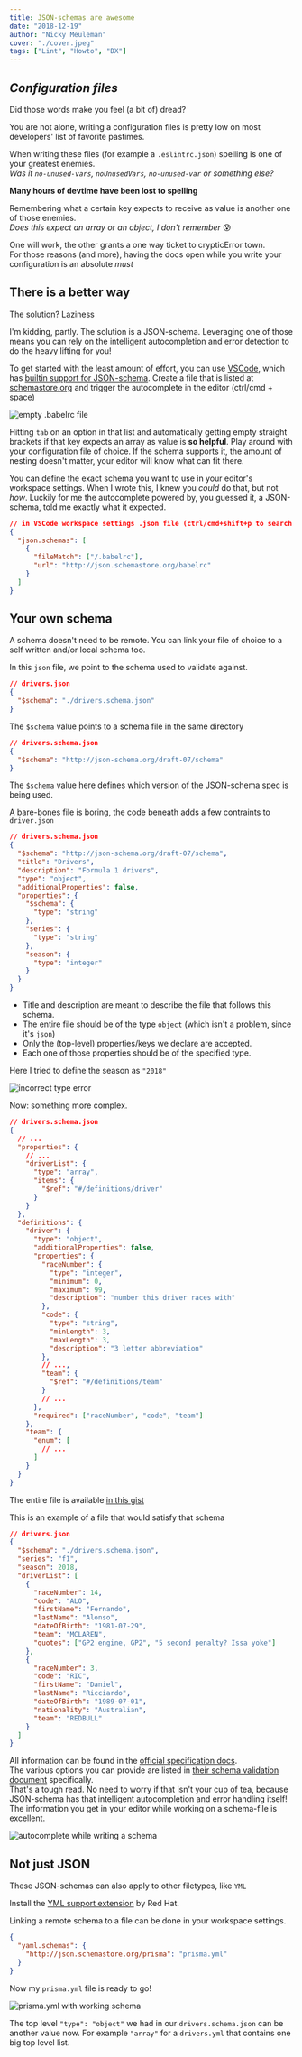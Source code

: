 ```yaml
---
title: JSON-schemas are awesome
date: "2018-12-19"
author: "Nicky Meuleman"
cover: "./cover.jpeg"
tags: ["Lint", "Howto", "DX"]
---
```


## _**Configuration files**_

Did those words make you feel (a bit of) dread?

You are not alone, writing a configuration files is pretty low on most developers' list of favorite pastimes.

When writing these files (for example a `.eslintrc.json`) spelling is one of your greatest enemies.  
_Was it `no-unused-vars`, `noUnusedVars`, `no-unused-var` or something else?_

**Many hours of devtime have been lost to spelling**

Remembering what a certain key expects to receive as value is another one of those enemies.  
_Does this expect an array or an object, I don't remember_ 😰

One will work, the other grants a one way ticket to crypticError town.  
For those reasons (and more), having the docs open while you write your configuration is an absolute _must_

## There is a better way

The solution? Laziness

I'm kidding, partly. The solution is a JSON-schema.
Leveraging one of those means you can rely on the intelligent autocompletion and error detection to do the heavy lifting for you!

To get started with the least amount of effort, you can use [VSCode](https://code.visualstudio.com/), which has [builtin support for JSON-schema](https://json-schema.org/implementations.html#editors). Create a file that is listed at [schemastore.org](http://schemastore.org/json/) and trigger the autocomplete in the editor (ctrl/cmd + space)

![empty .babelrc file](./empty-babelrc.png)

Hitting `tab` on an option in that list and automatically getting empty straight brackets if that key expects an array as value is **so helpful**.
Play around with your configuration file of choice. If the schema supports it, the amount of nesting doesn't matter, your editor will know what can fit there.

You can define the exact schema you want to use in your editor's workspace settings.
When I wrote this, I knew you _could_ do that, but not _how_.
Luckily for me the autocomplete powered by, you guessed it, a JSON-schema, told me exactly what it expected.

```json
// in VSCode workspace settings .json file (ctrl/cmd+shift+p to search for it)
{
  "json.schemas": [
    {
      "fileMatch": ["/.babelrc"],
      "url": "http://json.schemastore.org/babelrc"
    }
  ]
}
```

## Your own schema

A schema doesn't need to be remote. You can link your file of choice to a self written and/or local schema too.

In this `json` file, we point to the schema used to validate against.

```json
// drivers.json
{
  "$schema": "./drivers.schema.json"
}
```

The `$schema` value points to a schema file in the same directory

```json
// drivers.schema.json
{
  "$schema": "http://json-schema.org/draft-07/schema"
}
```

The `$schema` value here defines which version of the JSON-schema spec is being used.

A bare-bones file is boring, the code beneath adds a few contraints to `driver.json`

```json
// drivers.schema.json
{
  "$schema": "http://json-schema.org/draft-07/schema",
  "title": "Drivers",
  "description": "Formula 1 drivers",
  "type": "object",
  "additionalProperties": false,
  "properties": {
    "$schema": {
      "type": "string"
    },
    "series": {
      "type": "string"
    },
    "season": {
      "type": "integer"
    }
  }
}
```

- Title and description are meant to describe the file that follows this schema.
- The entire file should be of the type `object` (which isn't a problem, since it's `json`)
- Only the (top-level) properties/keys we declare are accepted.
- Each one of those properties should be of the specified type.

Here I tried to define the season as `"2018"`

![incorrect type error](expected-integer.png)

Now: something more complex.

```json
// drivers.schema.json
{
  // ...
  "properties": {
    // ...
    "driverList": {
      "type": "array",
      "items": {
        "$ref": "#/definitions/driver"
      }
    }
  },
  "definitions": {
    "driver": {
      "type": "object",
      "additionalProperties": false,
      "properties": {
        "raceNumber": {
          "type": "integer",
          "minimum": 0,
          "maximum": 99,
          "description": "number this driver races with"
        },
        "code": {
          "type": "string",
          "minLength": 3,
          "maxLength": 3,
          "description": "3 letter abbreviation"
        },
        // ...,
        "team": {
          "$ref": "#/definitions/team"
        }
        // ...
      },
      "required": ["raceNumber", "code", "team"]
    },
    "team": {
      "enum": [
        // ...
      ]
    }
  }
}
```

The entire file is available [in this gist](https://gist.github.com/NickyMeuleman/f18b70684e12697d71b4178ad1403988#file-drivers-schema-json)

This is an example of a file that would satisfy that schema

```json
// drivers.json
{
  "$schema": "./drivers.schema.json",
  "series": "f1",
  "season": 2018,
  "driverList": [
    {
      "raceNumber": 14,
      "code": "ALO",
      "firstName": "Fernando",
      "lastName": "Alonso",
      "dateOfBirth": "1981-07-29",
      "team": "MCLAREN",
      "quotes": ["GP2 engine, GP2", "5 second penalty? Issa yoke"]
    },
    {
      "raceNumber": 3,
      "code": "RIC",
      "firstName": "Daniel",
      "lastName": "Ricciardo",
      "dateOfBirth": "1989-07-01",
      "nationality": "Australian",
      "team": "REDBULL"
    }
  ]
}
```

All information can be found in the [official specification docs](https://json-schema.org/specification.html).  
The various options you can provide are listed in [their schema validation document](https://json-schema.org/latest/json-schema-validation.html) specifically.  
That's a tough read. No need to worry if that isn't your cup of tea, because JSON-schema has that intelligent autocompletion and error handling itself!
The information you get in your editor while working on a schema-file is excellent.

![autocomplete while writing a schema](writing-schema.png)

## Not just JSON

These JSON-schemas can also apply to other filetypes, like `YML`

Install the [YML support extension](https://marketplace.visualstudio.com/items?itemName=redhat.vscode-yaml) by Red Hat.

Linking a remote schema to a file can be done in your workspace settings.

```json
{
  "yaml.schemas": {
    "http://json.schemastore.org/prisma": "prisma.yml"
  }
}
```

Now my `prisma.yml` file is ready to go!

![prisma.yml with working schema](prismayml.png)

The top level `"type": "object"` we had in our `drivers.schema.json` can be another value now.
For example `"array"` for a `drivers.yml` that contains one big top level list.
